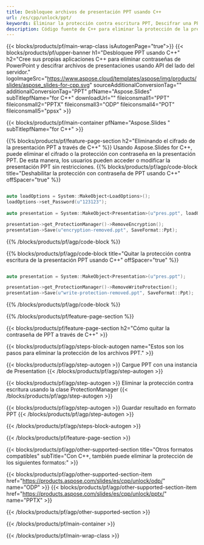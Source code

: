 ```yaml
---
title: Desbloquee archivos de presentación PPT usando C++
url: /es/cpp/unlock/ppt/
keywords: Eliminar la protección contra escritura PPT, Descifrar una PPT, Desbloquear PPT Presentación, Desproteger PPT
description: Código fuente de C++ para eliminar la protección de la presentación PPT.
---
```


{{< blocks/products/pf/main-wrap-class isAutogenPage="true">}}
{{< blocks/products/pf/upper-banner h1="Desbloquee PPT usando C++" h2="Cree sus propias aplicaciones C++ para eliminar contraseñas de PowerPoint y descifrar archivos de presentaciones usando API del lado del servidor." logoImageSrc="https://www.aspose.cloud/templates/aspose/img/products/slides/aspose_slides-for-cpp.svg" sourceAdditionalConversionTag="" additionalConversionTag="PPT" pfName="Aspose.Slides" subTitlepfName="for C++" downloadUrl="" fileiconsmall1="PPT" fileiconsmall2="PPTX" fileiconsmall3="ODP" fileiconsmall4="POT" fileiconsmall5="ppsx" >}}

{{< blocks/products/pf/main-container pfName="Aspose.Slides " subTitlepfName="for C++" >}}

{{% blocks/products/pf/feature-page-section  h2="Eliminando el cifrado de la presentación PPT a través de C++" %}}
Usando Aspose.Slides for C++, puede eliminar el cifrado o la protección con contraseña en la presentación PPT. De esta manera, los usuarios pueden acceder o modificar la presentación PPT sin restricciones.
{{% blocks/products/pf/agp/code-block title="Deshabilitar la protección con contraseña de PPT usando C++" offSpacer="true" %}}

```cpp

auto loadOptions = System::MakeObject<LoadOptions>();
loadOptions->set_Password(u"123123");
    
auto presentation = System::MakeObject<Presentation>(u"pres.ppt", loadOptions);

presentation->get_ProtectionManager()->RemoveEncryption();
presentation->Save(u"encryption-removed.ppt", SaveFormat::Ppt);
```

{{% /blocks/products/pf/agp/code-block %}}

{{% blocks/products/pf/agp/code-block title="Quitar la protección contra escritura de la presentación PPT usando C++" offSpacer="true" %}}

```cpp

auto presentation = System::MakeObject<Presentation>(u"pres.ppt");

presentation->get_ProtectionManager()->RemoveWriteProtection();
presentation->Save(u"write-protection-removed.ppt", SaveFormat::Ppt);
```

{{% /blocks/products/pf/agp/code-block %}}

{{% /blocks/products/pf/feature-page-section %}}

{{< blocks/products/pf/feature-page-section  h2="Cómo quitar la contraseña de PPT a través de C++" >}}

{{< blocks/products/pf/agp/steps-block-autogen name="Estos son los pasos para eliminar la protección de los archivos PPT." >}}

{{< blocks/products/pf/agp/step-autogen >}}
Cargue PPT con una instancia de Presentation
{{< /blocks/products/pf/agp/step-autogen >}}

{{< blocks/products/pf/agp/step-autogen >}}
Eliminar la protección contra escritura usando la clase ProtectionManager
{{< /blocks/products/pf/agp/step-autogen >}}

{{< blocks/products/pf/agp/step-autogen >}}
Guardar resultado en formato PPT
{{< /blocks/products/pf/agp/step-autogen >}}

{{< /blocks/products/pf/agp/steps-block-autogen >}}

{{< /blocks/products/pf/feature-page-section >}}

{{< blocks/products/pf/agp/other-supported-section title="Otros formatos compatibles" subTitle="Con C++, también puede eliminar la protección de los siguientes formatos:" >}}

{{< blocks/products/pf/agp/other-supported-section-item href="https://products.aspose.com/slides/es/cpp/unlock/odp/" name="ODP" >}}
{{< blocks/products/pf/agp/other-supported-section-item href="https://products.aspose.com/slides/es/cpp/unlock/pptx/" name="PPTX" >}}


{{< /blocks/products/pf/agp/other-supported-section >}}

{{< /blocks/products/pf/main-container >}}
    
{{< /blocks/products/pf/main-wrap-class >}}